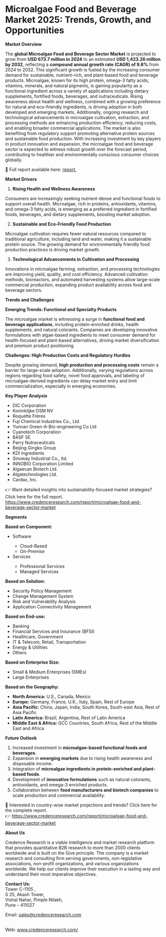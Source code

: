 # Microalgae Food and Beverage Market 2025: Trends, Growth, and Opportunities


<p><strong>Market Overview</strong></p>
<p>The <strong>global Microalgae Food and Beverage Sector Market</strong> is projected to grow from <strong>USD 673.7 million in 2024</strong> to an estimated <strong>USD 1,423.26 million by 2032</strong>, reflecting a <strong>compound annual growth rate (CAGR) of 9.8%</strong> from 2024 to 2032. This significant growth is fueled by the increasing consumer demand for sustainable, nutrient-rich, and plant-based food and beverage products. Microalgae, known for its high protein, omega-3 fatty acids, vitamins, minerals, and natural pigments, is gaining popularity as a functional ingredient across a variety of applications including dietary supplements, fortified foods, beverages, and nutraceuticals. Rising awareness about health and wellness, combined with a growing preference for natural and eco-friendly ingredients, is driving adoption in both developed and emerging markets. Additionally, ongoing research and technological advancements in microalgae cultivation, extraction, and processing methods are enhancing production efficiency, reducing costs, and enabling broader commercial applications. The market is also benefiting from regulatory support promoting alternative protein sources and sustainable food production. With increasing investment by key players in product innovation and expansion, the microalgae food and beverage sector is expected to witness robust growth over the forecast period, contributing to healthier and environmentally conscious consumer choices globally.</p>
<p>📌 Full report available here: <a href="https://www.credenceresearch.com/report/microalgae-food-and-beverage-sector-market">report.</a></p>
<p><strong>Market Drivers</strong></p>
<ol>
<li><strong> Rising Health and Wellness Awareness</strong></li>
</ol>
<p>Consumers are increasingly seeking nutrient-dense and functional foods to support overall health. Microalgae, rich in proteins, antioxidants, vitamins, and omega-3 fatty acids, is emerging as a preferred ingredient in fortified foods, beverages, and dietary supplements, boosting market adoption.</p>
<ol start="2">
<li><strong> Sustainable and Eco-Friendly Food Production</strong></li>
</ol>
<p>Microalgae cultivation requires fewer natural resources compared to traditional agriculture, including land and water, making it a sustainable protein source. The growing demand for environmentally friendly food production practices is driving market growth.</p>
<ol start="3">
<li><strong> Technological Advancements in Cultivation and Processing</strong></li>
</ol>
<p>Innovations in microalgae farming, extraction, and processing technologies are improving yield, quality, and cost efficiency. Advanced cultivation methods, bioreactors, and automated harvesting systems allow large-scale commercial production, expanding product availability across food and beverage sectors.</p>
<p><strong>Trends and Challenges</strong></p>
<p><strong>Emerging Trends: Functional and Specialty Products</strong></p>
<p>The microalgae market is witnessing a surge in <strong>functional food and beverage applications</strong>, including protein-enriched drinks, health supplements, and natural colorants. Companies are developing innovative formulations with algae-based ingredients to meet consumer demand for health-focused and plant-based alternatives, driving market diversification and premium product positioning.</p>
<p><strong>Challenges: High Production Costs and Regulatory Hurdles</strong></p>
<p>Despite growing demand, <strong>high production and processing costs</strong> remain a barrier for large-scale adoption. Additionally, varying regulations across regions regarding food safety, novel food approvals, and labeling of microalgae-derived ingredients can delay market entry and limit commercialization, especially in emerging economies.</p>
<p><strong>Key Player Analysis</strong></p>
<ul>
<li>DIC Corporation</li>
<li>Koninklijke DSM NV</li>
<li>Roquette Fr&egrave;res</li>
<li>Fuji Chemical Industries Co., Ltd.</li>
<li>Yunnan Green-A-Bio-engineering Co Ltd</li>
<li>Cyanotech Corporation</li>
<li>BASF SE</li>
<li>Parry Nutraceuticals</li>
<li>Beijing Gingko Group</li>
<li>KDI Ingredients</li>
<li>Sinoway Industrial Co., ltd.</li>
<li>INNOBIO Corporation Limited</li>
<li>Algaecan Biotech Ltd.</li>
<li>Algatechnologies Ltd.</li>
<li>Cardax, Inc.</li>
</ul>
<p>👉 Want detailed insights into sustainability-focused market strategies? Click here for the full report. <a href="https://www.credenceresearch.com/report/microalgae-food-and-beverage-sector-market">https://www.credenceresearch.com/report/microalgae-food-and-beverage-sector-market</a></p>
<p><strong>Segments</strong></p>
<p><strong>Based on Component:</strong></p>
<ul>
<li>Software</li>
<ul>
<li>Cloud-Based</li>
<li>On-Premise</li>
</ul>
<li>Services</li>
<ul>
<li>Professional Services</li>
<li>Managed Services</li>
</ul>
</ul>
<p><strong>Based on Solution:</strong></p>
<ul>
<li>Security Policy Management</li>
<li>Change Management System</li>
<li>Risk and Vulnerability Analysis</li>
<li>Application Connectivity Management</li>
</ul>
<p><strong>Based on End-use:</strong></p>
<ul>
<li>Banking</li>
<li>Financial Services and Insurance (BFSI)</li>
<li>Healthcare, Government</li>
<li>IT &amp; Telecom, Retail, Transportation</li>
<li>Energy &amp; Utilities</li>
<li>Others</li>
</ul>
<p><strong>Based on Enterprise Size:</strong></p>
<ul>
<li>Small &amp; Medium Enterprises (SMEs)</li>
<li>Large Enterprises</li>
</ul>
<p><strong>Based on the Geography:</strong></p>
<ul>
<li><strong>North America:</strong> U.S., Canada, Mexico</li>
<li><strong>Europe:</strong> Germany, France, U.K., Italy, Spain, Rest of Europe</li>
<li><strong>Asia Pacific:</strong> China, Japan, India, South Korea, South-east Asia, Rest of Asia Pacific</li>
<li><strong>Latin America:</strong> Brazil, Argentina, Rest of Latin America</li>
<li><strong>Middle East &amp; Africa:</strong> GCC Countries, South Africa, Rest of the Middle East and Africa</li>
</ul>
<p><strong>Future Outlook</strong></p>
<ol>
<li>Increased investment in <strong>microalgae-based functional foods and beverages</strong>.</li>
<li>Expansion in <strong>emerging markets</strong> due to rising health awareness and disposable income.</li>
<li>Integration of <strong>microalgae ingredients in protein-enriched and plant-based foods</strong>.</li>
<li>Development of <strong>innovative formulations</strong> such as natural colorants, antioxidants, and omega-3 enriched products.</li>
<li>Collaboration between <strong>food manufacturers and biotech companies</strong> to scale production and commercial availability.</li>
</ol>
<p>📌 Interested in country-wise market projections and trends? Click here for the complete report.<br /> 👉 <a href="https://www.credenceresearch.com/report/microalgae-food-and-beverage-sector-market">https://www.credenceresearch.com/report/microalgae-food-and-beverage-sector-market</a></p>
<p><strong>About Us</strong></p>
<p>Credence Research is a viable intelligence and market research platform that provides quantitative B2B research to more than 2000 clients worldwide and is built on the Give principle. The company is a market research and consulting firm serving governments, non-legislative associations, non-profit organizations, and various organizations worldwide. We help our clients improve their execution in a lasting way and understand their most imperative objectives.</p>
<p><strong>Contact Us:</strong><br /> Tower C-1105 ,<br /> S 25, Akash Tower,<br /> Vishal Nahar, Pimple Nilakh,<br /> Pune &ndash; 411027</p>
<p>Email: <a href="mailto:sales@credenceresearch.com">sales@credenceresearch.com</a></p>
<p><br /> Web: <a href="http://www.credenceresearch.com/">www.credenceresearch.com/</a></p>
